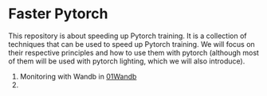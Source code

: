 # Faster Pytorch

This repository is about speeding up Pytorch training. It is a collection of techniques that can be used to speed up Pytorch training. We will focus on their respective principles and how to use them with pytorch (although most of them will be used with pytorch lighting, which we will also introduce).

1. Monitoring with Wandb in [01Wandb](01Wandb/01.md)
2. 